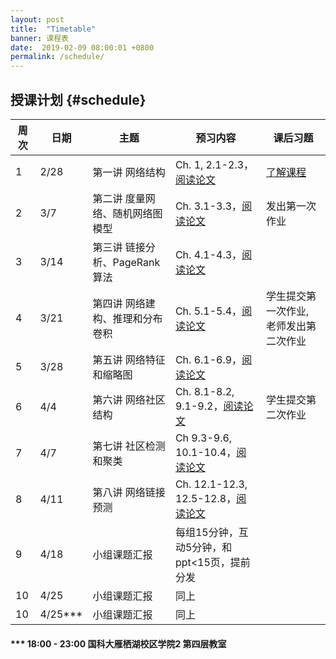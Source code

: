 ```yaml
---
layout: post
title:  "Timetable"
banner: 课程表
date:  2019-02-09 08:00:01 +0800
permalink: /schedule/
---
```


授课计划 {#schedule}
----------------------------------------

周次|日期|主题|预习内容|课后习题
-------|------|------|------------|------------
1 |2/28|第一讲 网络结构|Ch. 1, 2.1-2.3，[阅读论文](https://tjluo-ucas.github.io/ns/books/#lecture-1)|[了解课程](https://tjluo-ucas.github.io/ns)
2 |3/7|第二讲 度量网络、随机网络图模型|Ch. 3.1-3.3，[阅读论文](https://tjluo-ucas.github.io/ns/books/#lecture-2)|发出第一次作业
3 |3/14|第三讲 链接分析、PageRank算法|Ch. 4.1-4.3，[阅读论文](https://tjluo-ucas.github.io/ns/books/#lecture-3)|	
4 |3/21|第四讲 网络建构、推理和分布卷积|Ch. 5.1-5.4，[阅读论文](https://tjluo-ucas.github.io/ns/books/#lecture-4)|学生提交第一次作业, 老师发出第二次作业
5 |3/28|第五讲 网络特征和缩略图|Ch. 6.1-6.9，[阅读论文](https://tjluo-ucas.github.io/ns/books/#lecture-5)|
6 |4/4|第六讲 网络社区结构|Ch. 8.1-8.2, 9.1-9.2，[阅读论文](https://tjluo-ucas.github.io/ns/books/#lecture-6)|学生提交第二次作业
7 |4/7|第七讲 社区检测和聚类|Ch 9.3-9.6, 10.1-10.4，[阅读论文](https://tjluo-ucas.github.io/ns/books/#lecture-7)|
8 |4/11|第八讲 网络链接预测|Ch. 12.1-12.3, 12.5-12.8，[阅读论文](https://tjluo-ucas.github.io/ns/books/#lecture-8)|
9 |4/18|小组课题汇报|每组15分钟，互动5分钟，和ppt<15页，提前分发|	
10|4/25|小组课题汇报|同上|
10|4/25***|小组课题汇报|同上|

#### *** 18:00 - 23:00 国科大雁栖湖校区学院2 第四层教室